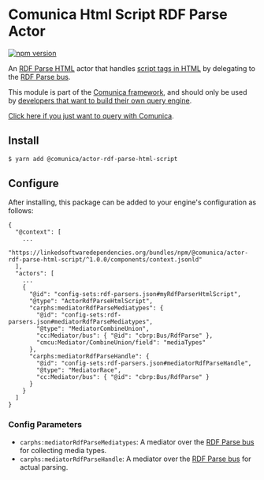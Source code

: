 # Comunica Html Script RDF Parse Actor

[![npm version](https://badge.fury.io/js/%40comunica%2Factor-rdf-parse-html-script.svg)](https://www.npmjs.com/package/@comunica/actor-rdf-parse-html-script)

An [RDF Parse HTML](https://github.com/comunica/comunica/tree/master/packages/bus-rdf-parse-html) actor that handles
[script tags in HTML](https://html.spec.whatwg.org/multipage/) by delegating to the [RDF Parse bus](https://github.com/comunica/comunica/tree/master/packages/bus-rdf-parse).

This module is part of the [Comunica framework](https://github.com/comunica/comunica),
and should only be used by [developers that want to build their own query engine](https://comunica.dev/docs/modify/).

[Click here if you just want to query with Comunica](https://comunica.dev/docs/query/).

## Install

```bash
$ yarn add @comunica/actor-rdf-parse-html-script
```

## Configure

After installing, this package can be added to your engine's configuration as follows:
```text
{
  "@context": [
    ...
    "https://linkedsoftwaredependencies.org/bundles/npm/@comunica/actor-rdf-parse-html-script/^1.0.0/components/context.jsonld"  
  ],
  "actors": [
    ...
    {
      "@id": "config-sets:rdf-parsers.json#myRdfParserHtmlScript",
      "@type": "ActorRdfParseHtmlScript",
      "carphs:mediatorRdfParseMediatypes": {
        "@id": "config-sets:rdf-parsers.json#mediatorRdfParseMediatypes",
        "@type": "MediatorCombineUnion",
        "cc:Mediator/bus": { "@id": "cbrp:Bus/RdfParse" },
        "cmcu:Mediator/CombineUnion/field": "mediaTypes"
      },
      "carphs:mediatorRdfParseHandle": {
        "@id": "config-sets:rdf-parsers.json#mediatorRdfParseHandle",
        "@type": "MediatorRace",
        "cc:Mediator/bus": { "@id": "cbrp:Bus/RdfParse" }
      }
    }
  ]
}
```

### Config Parameters

* `carphs:mediatorRdfParseMediatypes`: A mediator over the [RDF Parse bus](https://github.com/comunica/comunica/tree/master/packages/bus-rdf-parse) for collecting media types.
* `carphs:mediatorRdfParseHandle`: A mediator over the [RDF Parse bus](https://github.com/comunica/comunica/tree/master/packages/bus-rdf-parse) for actual parsing.
